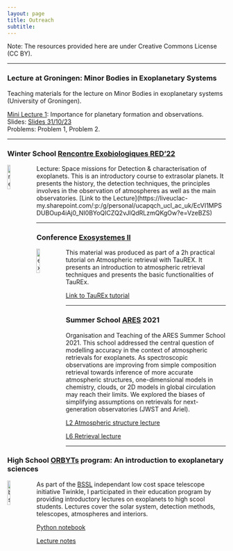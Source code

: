 ```yaml
---
layout: page
title: Outreach
subtitle: 
---
```


Note: The resources provided here are under Creative Commons License (CC BY). 


---

### Lecture at Groningen: Minor Bodies in Exoplanetary Systems
Teaching materials for the lecture on Minor Bodies in exoplanetary systems (University of Groningen).       <br />

<u>Mini Lecture 1</u>: Importance for planetary formation and observations.       <br />
Slides: [Slides 31/10/23](https://liveuclac-my.sharepoint.com/:p:/g/personal/ucapqch_ucl_ac_uk/EYEp-gb9AitFmO1fwf5CcSIB2_naj1YCIsgPs7zJJ2bnxQ?e=4maJ3b)       <br />
Problems: Problem 1, Problem 2.

---

### Winter School [Rencontre Exobiologiques RED’22](http://www.exobiologie.fr/red/index.php/en/red16-astrobiology-course/)
<img src="https://quentchangeat.github.io/img/red.png" alt="red" width="12%" height="12%" align="left" style="float:left; padding-right:4px">
Lecture: Space missions for Detection & characterisation of exoplanets.
This is an introductory course to extrasolar planets. It presents the history, the detection techniques, the principles involves in the observation of atmospheres as well as the main observatories.
[Link to the Lecture](https://liveuclac-my.sharepoint.com/:p:/g/personal/ucapqch_ucl_ac_uk/EcVI1MPSDUBOup4iAj0_NI0BYoQICZQ2vJlQdRLzmQKgOw?e=VzeBZS)

---

### Conference [Exosystemes II](https://exosystemes2.sciencesconf.org/)
<img src="https://quentchangeat.github.io/img/exosystemes.png" alt="exosystems" width="12%" height="12%" align="left" style="float:left; padding-right:4px">
This material was produced as part of a 2h practical tutorial on Atmospheric retrieval with TauREX. It presents an introduction to atmospheric retrieval techniques and presents the basic functionalities of TauREx.

[Link to TauREx tutorial](https://liveuclac-my.sharepoint.com/:f:/g/personal/ucapqch_ucl_ac_uk/EuwHMBWvw7NEhC6bw32W-ZABZNuRGYjTVfSpdORDidvvYQ?e=5yhB4V)

---

### Summer School [ARES](http://www.iap.fr/useriap/beaulieu/ARIEL/ARIEL-School2021-index.html) 2021

Organisation and Teaching of the ARES Summer School 2021. This school addressed the central question of modelling accuracy in the context of atmospheric retrievals for exoplanets. As spectroscopic observations are improving from simple composition retrieval towards inference of more accurate atmospheric structures, one-dimensional models in chemistry, clouds, or 2D models in global circulation may reach their limits. We explored the biases of simplifying assumptions on retrievals for next-generation observatories (JWST and Ariel).

[L2 Atmospheric structure lecture](https://liveuclac-my.sharepoint.com/:p:/g/personal/ucapqch_ucl_ac_uk/Ea860jjAmnREtR_NDDYYK8cBFcKDvEoE5bbNvZierFycAA?e=dIVAbY)

[L6 Retrieval lecture](https://liveuclac-my.sharepoint.com/:p:/g/personal/ucapqch_ucl_ac_uk/EQFaXvD9j3pCir9cY5_eNGYB-I9B_6MadxGkSPPnEy8d8A?e=DtnJFZ)

---

### High School [ORBYTs](http://www.twinkle-spacemission.co.uk/orbyts/) program: An introduction to exoplanetary sciences
<img src="https://quentchangeat.github.io/img/bssl.png" alt="bssl" width="12%" height="12%" align="left" style="float:left; padding-right:4px">

As part of the [BSSL](https://www.twinkle-spacemission.co.uk/about/) independant low cost space telescope initiative Twinkle, I participated in their education program by providing introductory lectures on exoplanets to high scool students. Lectures cover the solar system, detection methods, telescopes, atmospheres and interiors. 

[Python notebook](https://colab.research.google.com/drive/1dKtBacFXF8ahjZWxPA4ineJ0E8D7uU8j?fbclid=IwAR0vISBscAObo_OLWlddxSt3fLFbGftBbV6wKQRo7C4sC7MOFT3XXwsunrY)

[Lecture notes](https://liveuclac-my.sharepoint.com/:f:/g/personal/ucapqch_ucl_ac_uk/EgDOXABg22VDlDgFrhmss7YB6TM87CLZblsAZaTJEeRHkw)

